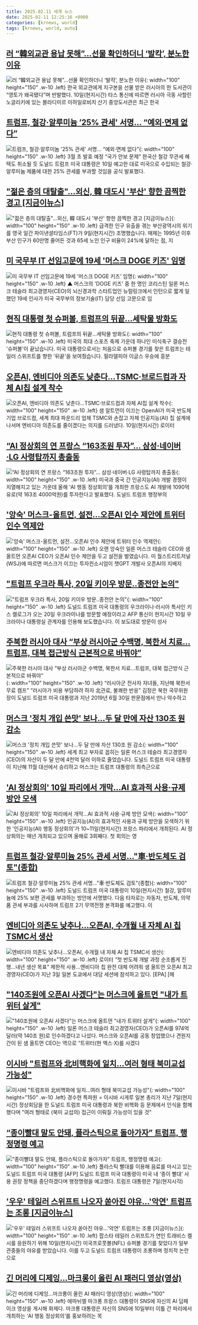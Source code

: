 ```yaml
---
title: 2025.02.11 세계 뉴스
date: 2025-02-11 12:25:16 +0900
categories: [krnews, world]
tags: [krnews, world, auto]
---
```

## [러 “韓외교관 용납 못해”…선물 확인하더니 ‘발칵’, 분노한 이유](https://n.news.naver.com/mnews/article/081/0003516945)

![러 “韓외교관 용납 못해”…선물 확인하더니 ‘발칵’, 분노한 이유](https://mimgnews.pstatic.net/image/origin/081/2025/02/11/3516945.jpg?type=nf220_150){: width="100" height="150" .w-10 .left}
한국 외교관에게 지구본을 선물 받은 러시아의 한 도서관이 “영토가 왜곡됐다”며 반발했다. 10일(현지시간) 타스 통신에 따르면 러시아 극동 사할린 노글리키에 있는 블라디미르 미하일로비치 산기 중앙도서관은 최근 한국

## [트럼프, 철강·알루미늄 ’25% 관세' 서명… “예외·면제 없다”](https://n.news.naver.com/mnews/article/023/0003887268)

![트럼프, 철강·알루미늄 ’25% 관세' 서명… “예외·면제 없다”](https://mimgnews.pstatic.net/image/origin/023/2025/02/11/3887268.jpg?type=nf220_150){: width="100" height="150" .w-10 .left}
3월 초 발효 예정 “국가 안보 문제” 한국산 철강 무관세 혜택도 취소될 듯 도널드 트럼프 미국 대통령은 10일 예고한 대로 미국으로 수입되는 철강·알루미늄 제품에 대한 25% 관세를 부과할 것임을 공식 발표했다.

## ["젊은 층의 대탈출"...외신, 韓 대도시 '부산' 향한 끔찍한 경고 [지금이뉴스]](https://n.news.naver.com/mnews/article/052/0002151726)

!["젊은 층의 대탈출"...외신, 韓 대도시 '부산' 향한 끔찍한 경고 [지금이뉴스]](https://mimgnews.pstatic.net/image/origin/052/2025/02/11/2151726.jpg?type=nf220_150){: width="100" height="150" .w-10 .left}
급격한 인구 유출을 겪는 부산광역시의 위기를 영국 일간 파이낸셜타임스(FT)가 9일(현지시간) 조명했습니다. 매체는 1995년 이후 부산 인구가 60만명 줄어든 것과 65세 노인 인구 비율이 24%에 달하는 점, 지

## [미 국무부 IT 선임고문에 19세 '머스크 DOGE 키즈' 임명](https://n.news.naver.com/mnews/article/055/0001230522)

![미 국무부 IT 선임고문에 19세 '머스크 DOGE 키즈' 임명](https://mimgnews.pstatic.net/image/origin/055/2025/02/11/1230522.jpg?type=nf220_150){: width="100" height="150" .w-10 .left}
▲ 머스크의 'DOGE 키즈' 중 한 명인 코리스틴 일론 머스크 테슬라 최고경영자(CEO)의 뇌신경과학 스타트업인 뉴럴링크에서 인턴으로 짧게 일했던 19세 인사가 미국 국무부의 정보기술(IT) 담당 선임 고문으로 임

## [현직 대통령 첫 슈퍼볼, 트럼프의 뒤끝…세탁물 방화도](https://n.news.naver.com/mnews/article/056/0011890364)

![현직 대통령 첫 슈퍼볼, 트럼프의 뒤끝…세탁물 방화도](https://mimgnews.pstatic.net/image/origin/056/2025/02/11/11890364.jpg?type=nf220_150){: width="100" height="150" .w-10 .left}
미국의 최대 스포츠 축제 가운데 하나인 미식축구 결승전 '슈퍼볼'이 끝났습니다. 미국 대통령으로서는 처음으로 슈퍼볼 경기를 찾은 트럼프는 테일러 스위프트를 향한 '뒤끝'을 보여줬습니다. 필라델피아 이글스 우승에 흥분

## [오픈AI, 엔비디아 의존도 낮춘다…TSMC·브로드컴과 자체 AI칩 설계 착수](https://n.news.naver.com/mnews/article/123/0002352643)

![오픈AI, 엔비디아 의존도 낮춘다…TSMC·브로드컴과 자체 AI칩 설계 착수](https://mimgnews.pstatic.net/image/origin/123/2025/02/11/2352643.jpg?type=nf220_150){: width="100" height="150" .w-10 .left}
샘 알트먼이 이끄는 OpenAI가 미국 반도체 기업 브로드컴, 세계 최대 파운드리 업체 TSMC와 손잡고 자체 인공지능(AI) 칩 설계에 나서며 엔비디아 의존도를 줄이겠다는 의지를 드러냈다. 10일(현지시간) 로이터

## [“AI 정상회의 연 프랑스 “163조원 투자”… 삼성·네이버·LG 사령탑까지 총출동](https://n.news.naver.com/mnews/article/081/0003516882)

![“AI 정상회의 연 프랑스 “163조원 투자”… 삼성·네이버·LG 사령탑까지 총출동](https://mimgnews.pstatic.net/image/origin/081/2025/02/11/3516882.jpg?type=nf220_150){: width="100" height="150" .w-10 .left}
미국과 중국 간 인공지능(AI) 개발 경쟁이 치열해지고 있는 가운데 올해 ‘AI 행동 정상회의’를 개최한 프랑스도 AI 개발에 1090억 유로(약 163조 4000억원)를 투자한다고 발표했다. 도널드 트럼프 행정부의

## ['앙숙' 머스크-올트먼, 설전…오픈AI 인수 제안에 트위터 인수 역제안](https://n.news.naver.com/mnews/article/422/0000712550)

!['앙숙' 머스크-올트먼, 설전…오픈AI 인수 제안에 트위터 인수 역제안](https://mimgnews.pstatic.net/image/origin/422/2025/02/11/712550.jpg?type=nf220_150){: width="100" height="150" .w-10 .left}
오랜 앙숙인 일론 머스크 테슬라 CEO와 샘 올트먼 오픈AI CEO가 오픈AI 인수 제안을 두고 설전을 벌였습니다. 미 월스트리트저널(WSJ)에 따르면 머스크가 이끄는 투자컨소시엄이 챗GPT 개발사 오픈AI의 지배지

## ["트럼프 우크라 특사, 20일 키이우 방문‥종전안 논의"](https://n.news.naver.com/mnews/article/214/0001404745)

!["트럼프 우크라 특사, 20일 키이우 방문‥종전안 논의"](https://mimgnews.pstatic.net/image/origin/214/2025/02/11/1404745.jpg?type=nf220_150){: width="100" height="150" .w-10 .left}
도널드 트럼프 미국 대통령의 우크라이나·러시아 특사인 키스 켈로그가 오는 20일 우크라이나를 방문할 예정이라고 AFP 통신이 현지시간 10일 우크라이나 대통령실 관계자를 인용해 보도했습니다. 이 보도대로 방문이 성사

## [주북한 러시아 대사 “부상 러시아군 수백명, 북한서 치료…트럼프, 대북 접근방식 근본적으로 바꿔야”](https://n.news.naver.com/mnews/article/016/0002427095)

![주북한 러시아 대사 “부상 러시아군 수백명, 북한서 치료…트럼프, 대북 접근방식 근본적으로 바꿔야”](https://mimgnews.pstatic.net/image/origin/016/2025/02/11/2427095.jpg?type=nf220_150){: width="100" height="150" .w-10 .left}
“러시아군 전사자 자녀들, 지난해 북한서 무료 캠프” “러시아가 비용 부담하려 하자 北관료, 불쾌한 반응” 김정은 북한 국무위원장이 도널드 트럼프 미국 대통령과 지난 2019년 6월 30일 판문점에서 만나 악수하고

## [머스크 '정치 개입 쓴맛' 보나...두 달 만에 자산 130조 원 감소](https://n.news.naver.com/mnews/article/052/0002151771)

![머스크 '정치 개입 쓴맛' 보나...두 달 만에 자산 130조 원 감소](https://mimgnews.pstatic.net/image/origin/052/2025/02/11/2151771.jpg?type=nf220_150){: width="100" height="150" .w-10 .left}
세계 최고 부자로 꼽히는 일론 머스크 테슬라 최고경영자(CEO)의 자산이 두 달 만에 4천억 달러 이하로 줄었습니다. 도널드 트럼프 미국 대통령이 지난해 11월 대선에서 승리하고 머스크는 트럼프 대통령의 최측근으로

## ['AI 정상회의' 10일 파리에서 개막…AI 효과적 사용·규제 방안 모색](https://n.news.naver.com/mnews/article/030/0003282592)

!['AI 정상회의' 10일 파리에서 개막…AI 효과적 사용·규제 방안 모색](https://mimgnews.pstatic.net/image/origin/030/2025/02/10/3282592.jpg?type=nf220_150){: width="100" height="150" .w-10 .left}
인공지능(AI)의 효과적인 사용과 규제 방안을 모색하기 위한 '인공지능(AI) 행동 정상회의'가 10~11일(현지시간) 프랑스 파리에서 개최된다. AI 정상회의는 매년 개최되고 있으며 올해로 3회째다. 첫 회의는 영

## [트럼프 철강·알루미늄 25% 관세 서명…"車·반도체도 검토"(종합)](https://n.news.naver.com/mnews/article/277/0005544489)

![트럼프 철강·알루미늄 25% 관세 서명…"車·반도체도 검토"(종합)](https://mimgnews.pstatic.net/image/origin/277/2025/02/11/5544489.jpg?type=nf220_150){: width="100" height="150" .w-10 .left}
도널드 트럼프 미국 대통령이 10일(현지시간) 철강, 알루미늄에 25% 보편 관세를 부과하는 방안에 서명했다. 다음 타자로는 자동차, 반도체, 의약품 관세 부과를 시사하며 트럼프 2기 무역전쟁 본격화를 예고했다. 이

## [엔비디아 의존도 낮추나…오픈AI, 수개월 내 자체 AI 칩 TSMC서 생산](https://n.news.naver.com/mnews/article/016/0002426729)

![엔비디아 의존도 낮추나…오픈AI, 수개월 내 자체 AI 칩 TSMC서 생산](https://mimgnews.pstatic.net/image/origin/016/2025/02/11/2426729.jpg?type=nf220_150){: width="100" height="150" .w-10 .left}
로이터 “첫 반도체 개발 과정 순조롭게 진행…내년 생산 목표” 제한적 사용…엔비디아 칩 완전 대체 어려워 샘 올트먼 오픈AI 최고경영자(CEO)가 지난 3일 일본 도쿄에서 대담 세션에 참석하고 있다. [EPA] [헤

## ["140조원에 오픈AI 사겠다"는 머스크에 올트먼 "내가 트위터 살게"](https://n.news.naver.com/mnews/article/011/0004449019)

!["140조원에 오픈AI 사겠다"는 머스크에 올트먼 "내가 트위터 살게"](https://mimgnews.pstatic.net/image/origin/011/2025/02/11/4449019.jpg?type=nf220_150){: width="100" height="150" .w-10 .left}
일론 머스크 테슬라 최고경영자(CEO)가 오픈AI를 974억 달러(약 140조 원)로 인수하겠다고 나섰다. 머스크와 오픈AI를 공동 창업했으나 견원지간이 된 샘 올트먼 CEO는 역으로 “트위터(현 엑스·X)를 사겠다

## [이시바 "트럼프와 北비핵화에 일치…여러 형태 북미교섭 가능성"](https://n.news.naver.com/mnews/article/001/0015204156)

![이시바 "트럼프와 北비핵화에 일치…여러 형태 북미교섭 가능성"](https://mimgnews.pstatic.net/image/origin/001/2025/02/11/15204156.jpg?type=nf220_150){: width="100" height="150" .w-10 .left}
경수현 특파원 = 이시바 시게루 일본 총리가 지난 7일(현지시간) 정상회담을 한 도널드 트럼프 미국 대통령과 북한 비핵화 등 문제에서 인식을 함께했다며 "여러 형태로 (북미 교섭의) 접근이 이뤄질 가능성이 있을 것"

## [“종이빨대 말도 안돼, 플라스틱으로 돌아가자” 트럼프, 행정명령 예고](https://n.news.naver.com/mnews/article/016/0002426387)

![“종이빨대 말도 안돼, 플라스틱으로 돌아가자” 트럼프, 행정명령 예고](https://mimgnews.pstatic.net/image/origin/016/2025/02/10/2426387.jpg?type=nf220_150){: width="100" height="150" .w-10 .left}
플라스틱 빨대를 이용해 음료를 마시고 있는 도널드 트럼프 미국 대통령 [AFP] 도널드 트럼프 미국 대통령이 미국 내 ‘종이 빨대’ 사용 권장 정책을 중단하겠다며 행정명령을 예고했다. 트럼프 대통령은 7일(현지시각)

## ['우우' 테일러 스위프트 나오자 쏟아진 야유...'악연' 트럼프는 조롱 [지금이뉴스]](https://n.news.naver.com/mnews/article/052/0002151466)

!['우우' 테일러 스위프트 나오자 쏟아진 야유...'악연' 트럼프는 조롱 [지금이뉴스]](https://mimgnews.pstatic.net/image/origin/052/2025/02/10/2151466.jpg?type=nf220_150){: width="100" height="150" .w-10 .left}
팝스타 테일러 스위프트가 연인 트래비스 켈시를 응원하기 위해 10일(현지시간) 미국프로풋볼(NFL) 슈퍼볼 경기를 찾았다가 일부 관중들의 야유를 받았습니다. 이를 두고 도널드 트럼프 대통령이 조롱하며 정치적 논란으로

## [긴 머리에 디제잉…마크롱이 올린 AI 패러디 영상(영상)](https://n.news.naver.com/mnews/article/003/0013058487)

![긴 머리에 디제잉…마크롱이 올린 AI 패러디 영상(영상)](https://mimgnews.pstatic.net/image/origin/003/2025/02/10/13058487.jpg?type=nf220_150){: width="100" height="150" .w-10 .left}
에마뉘엘 마크롱 프랑스 대통령이 SNS에 자신의 AI 딥페이크 영상을 게시해 화제다. 마크롱 대통령은 자신의 SNS에 10일부터 이틀 간 파리에서 개최하는 ‘AI 행동 정상회의’를 홍보하려는 목

